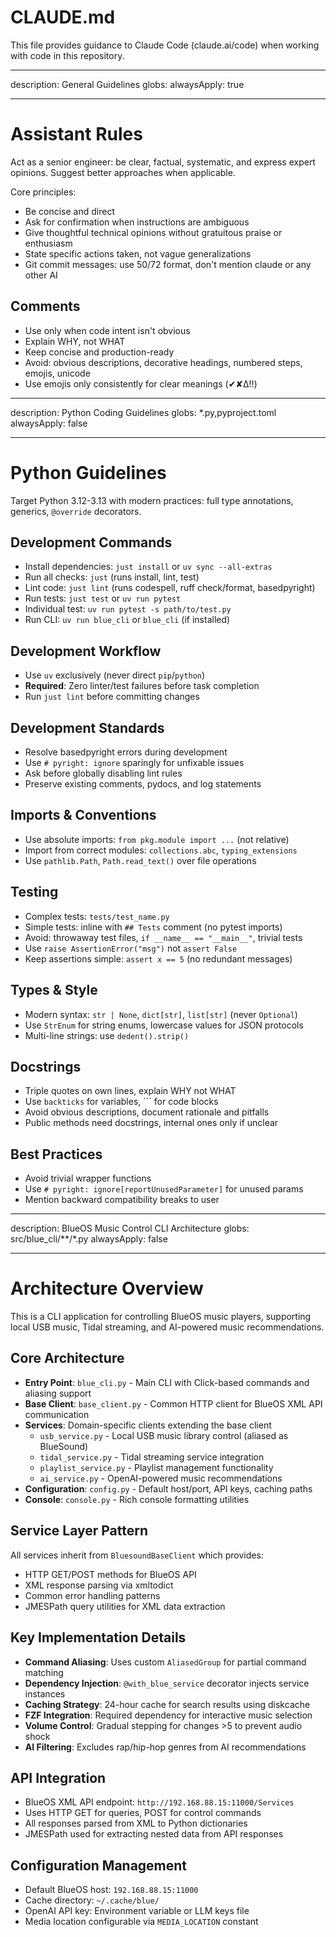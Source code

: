 # CLAUDE.md

This file provides guidance to Claude Code (claude.ai/code) when working with code in this repository.

---

description: General Guidelines
globs:
alwaysApply: true

---

# Assistant Rules

Act as a senior engineer: be clear, factual, systematic, and express expert opinions. Suggest better approaches when applicable.

Core principles:

- Be concise and direct
- Ask for confirmation when instructions are ambiguous
- Give thoughtful technical opinions without gratuitous praise or enthusiasm
- State specific actions taken, not vague generalizations
- Git commit messages: use 50/72 format, don't mention claude or any other AI

## Comments

- Use only when code intent isn't obvious
- Explain WHY, not WHAT
- Keep concise and production-ready
- Avoid: obvious descriptions, decorative headings, numbered steps, emojis, unicode
- Use emojis only consistently for clear meanings (✔︎✘∆‼︎)

---

description: Python Coding Guidelines
globs: *.py,pyproject.toml
alwaysApply: false

---

# Python Guidelines

Target Python 3.12-3.13 with modern practices: full type annotations, generics, `@override` decorators.

## Development Commands

- Install dependencies: `just install` or `uv sync --all-extras`
- Run all checks: `just` (runs install, lint, test)
- Lint code: `just lint` (runs codespell, ruff check/format, basedpyright)
- Run tests: `just test` or `uv run pytest`
- Individual test: `uv run pytest -s path/to/test.py`
- Run CLI: `uv run blue_cli` or `blue_cli` (if installed)

## Development Workflow

- Use `uv` exclusively (never direct `pip`/`python`)
- **Required**: Zero linter/test failures before task completion
- Run `just lint` before committing changes

## Development Standards

- Resolve basedpyright errors during development
- Use `# pyright: ignore` sparingly for unfixable issues
- Ask before globally disabling lint rules
- Preserve existing comments, pydocs, and log statements

## Imports & Conventions

- Use absolute imports: `from pkg.module import ...` (not relative)
- Import from correct modules: `collections.abc`, `typing_extensions`
- Use `pathlib.Path`, `Path.read_text()` over file operations

## Testing

- Complex tests: `tests/test_name.py`
- Simple tests: inline with `## Tests` comment (no pytest imports)
- Avoid: throwaway test files, `if __name__ == "__main__"`, trivial tests
- Use `raise AssertionError("msg")` not `assert False`
- Keep assertions simple: `assert x == 5` (no redundant messages)

## Types & Style

- Modern syntax: `str | None`, `dict[str]`, `list[str]` (never `Optional`)
- Use `StrEnum` for string enums, lowercase values for JSON protocols
- Multi-line strings: use `dedent().strip()`

## Docstrings

- Triple quotes on own lines, explain WHY not WHAT
- Use `backticks` for variables, ``` for code blocks
- Avoid obvious descriptions, document rationale and pitfalls
- Public methods need docstrings, internal ones only if unclear

## Best Practices

- Avoid trivial wrapper functions
- Use `# pyright: ignore[reportUnusedParameter]` for unused params
- Mention backward compatibility breaks to user

---

description: BlueOS Music Control CLI Architecture
globs: src/blue_cli/**/*.py
alwaysApply: false

---

# Architecture Overview

This is a CLI application for controlling BlueOS music players, supporting local USB music, Tidal streaming, and AI-powered music recommendations.

## Core Architecture

- **Entry Point**: `blue_cli.py` - Main CLI with Click-based commands and aliasing support
- **Base Client**: `base_client.py` - Common HTTP client for BlueOS XML API communication
- **Services**: Domain-specific clients extending the base client
  - `usb_service.py` - Local USB music library control (aliased as BlueSound)
  - `tidal_service.py` - Tidal streaming service integration
  - `playlist_service.py` - Playlist management functionality
  - `ai_service.py` - OpenAI-powered music recommendations
- **Configuration**: `config.py` - Default host/port, API keys, caching paths
- **Console**: `console.py` - Rich console formatting utilities

## Service Layer Pattern

All services inherit from `BluesoundBaseClient` which provides:
- HTTP GET/POST methods for BlueOS API
- XML response parsing via xmltodict
- Common error handling patterns
- JMESPath query utilities for XML data extraction

## Key Implementation Details

- **Command Aliasing**: Uses custom `AliasedGroup` for partial command matching
- **Dependency Injection**: `@with_blue_service` decorator injects service instances
- **Caching Strategy**: 24-hour cache for search results using diskcache
- **FZF Integration**: Required dependency for interactive music selection
- **Volume Control**: Gradual stepping for changes >5 to prevent audio shock
- **AI Filtering**: Excludes rap/hip-hop genres from AI recommendations

## API Integration

- BlueOS XML API endpoint: `http://192.168.88.15:11000/Services`
- Uses HTTP GET for queries, POST for control commands
- All responses parsed from XML to Python dictionaries
- JMESPath used for extracting nested data from API responses

## Configuration Management

- Default BlueOS host: `192.168.88.15:11000`
- Cache directory: `~/.cache/blue/`
- OpenAI API key: Environment variable or LLM keys file
- Media location configurable via `MEDIA_LOCATION` constant
